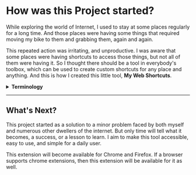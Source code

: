 # How was this Project started?


While exploring the world of Internet, I used to stay at some places regularly for a long time. And those places were having some things that required moving my bike to them and grabbing them, again and again.

This repeated action was irritating, and unproductive. I was aware that some places were having shortcuts to access those things, but not all of them were having it. 
So I thought there should be a tool in everybody's toolbox, which can be used to create custom shortcuts for any place and anything. And this is how I created this little tool, **My Web Shortcuts**.

<details>

<summary> <strong>Terminology</strong>
  </summary>


Term | Meaning |
---- | ----- |
Places | Websites |
Things | Elements on those Websites |
Bike | Mouse Cursor |
Grabbing | Clicking |
Shortcuts | Keyboard Shortcuts |
Tool | Extension |

</details>

---

## What's Next?


This project started as a solution to a minor problem faced by both myself and numerous other dwellers of the internet. But only time will tell what it becomes, a success, or a lesson to learn. I aim to make this tool accessible, easy to use, and simple for a daily user. 

This extension will become available for Chrome and Firefox. If a browser supports chrome extensions, then this extension will be available for it as well.



